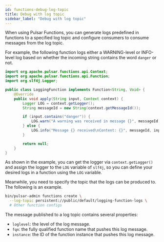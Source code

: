 ```yaml
---
id: functions-debug-log-topic
title: Debug with log topic
sidebar_label: "Debug with log topic"
---
```


When using Pulsar Functions, you can generate logs predefined in functions to a specified log topic and configure consumers to consume messages from the log topic.

For example, the following function logs either a WARNING-level or INFO-level log based on whether the incoming string contains the word `danger` or not.

```java
import org.apache.pulsar.functions.api.Context;
import org.apache.pulsar.functions.api.Function;
import org.slf4j.Logger;

public class LoggingFunction implements Function<String, Void> {
    @Override
    public void apply(String input, Context context) {
        Logger LOG = context.getLogger();
        String messageId = new String(context.getMessageId());

        if (input.contains("danger")) {
            LOG.warn("A warning was received in message {}", messageId);
        } else {
            LOG.info("Message {} received\nContent: {}", messageId, input);
        }

        return null;
    }
}
```

As shown in the example, you can get the logger via `context.getLogger()` and assign the logger to the `LOG` variable of `slf4j`, so you can define your desired logs in a function using the `LOG` variable.

Meanwhile, you need to specify the topic that the logs can be produced to. The following is an example.

```bash
bin/pulsar-admin functions create \
  --log-topic persistent://public/default/logging-function-logs \
  # Other function configs
```

The message published to a log topic contains several properties:
- `loglevel`: the level of the log message.
- `fqn`: the fully qualified function name that pushes this log message.
- `instance`: the ID of the function instance that pushes this log message.
